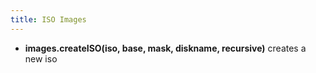 ```yaml
---
title: ISO Images
---
```


* **images.createISO(iso, base, mask, diskname, recursive)** creates a new iso